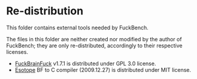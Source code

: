 # Re-distribution

This folder contains external tools needed by FuckBench.

The files in this folder are neither created nor modified by the author of FuckBench;
they are only re-distributed, accordingly to their respective licenses.

* [FuckBrainFuck](http://www.inshame.com/search/label/My%20Progs%3A%20FuckBrainfuck) v1.7.1
is distributed under GPL 3.0 license.
* [Esotope](https://github.com/lifthrasiir/esotope-bfc) BF to C compiler (2009.12.27) is distributed
under MIT license.